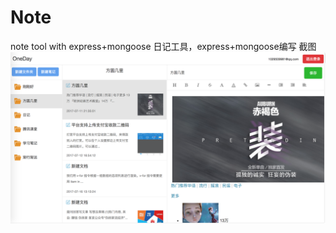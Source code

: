 # Note
note tool with express+mongoose
日记工具，express+mongoose编写
截图
![](https://github.com/liyugang/Note/raw/master/Screenshots/1.png)

